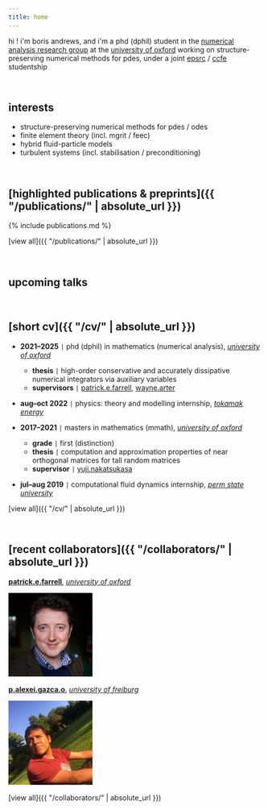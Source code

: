 ```yaml
---
title: home
---
```


hi ! i'm boris andrews, and i'm a phd (dphil) student in the [numerical analysis research group](https://www.maths.ox.ac.uk/groups/numerical-analysis) at the [university of oxford](https://www.maths.ox.ac.uk/) working on structure-preserving numerical methods for pdes, under a joint [epsrc](https://www.ukri.org/councils/epsrc/) / [ccfe](https://ccfe.ukaea.uk/) studentship

<br>

## interests

- structure-preserving numerical methods for pdes / odes
- finite element theory (incl. mgrit / feec)
- hybrid fluid-particle models
- turbulent systems (incl. stabilisation / preconditioning)

<br>

## [highlighted publications & preprints]({{ "/publications/" | absolute_url }})

{% include publications.md %}

[view all]({{ "/publications/" | absolute_url }})

<br>

## upcoming talks

<br>

## [short cv]({{ "/cv/" | absolute_url }})

- **2021–2025** <code>&#124;</code> phd (dphil) in mathematics (numerical analysis), [*university of oxford*](https://www.maths.ox.ac.uk/)
    - **thesis** <code>&#124;</code> high-order conservative and accurately dissipative numerical integrators via auxiliary variables
    - **supervisors** <code>&#124;</code> [patrick.e.farrell](https://pefarrell.org/), [wayne.arter](https://www.linkedin.com/in/wayne-arter-86375211/)
- **aug–oct 2022** <code>&#124;</code> physics: theory and modelling internship, [*tokamak energy*](https://tokamakenergy.com/)
  
- **2017–2021** <code>&#124;</code> masters in mathematics (mmath), [*university of oxford*](https://www.maths.ox.ac.uk/)
    - **grade** <code>&#124;</code> first (distinction)
    - **thesis** <code>&#124;</code> computation and approximation properties of near orthogonal matrices for tall random matrices
    - **supervisor** <code>&#124;</code> [yuji.nakatsukasa](https://people.maths.ox.ac.uk/nakatsukasa/)
- **jul–aug 2019** <code>&#124;</code> computational fluid dynamics internship, [*perm state university*](http://en.psu.ru/)

[view all]({{ "/cv/" | absolute_url }})

<br>

## [recent collaborators]({{ "/collaborators/" | absolute_url }})

[**patrick.e.farrell**](https://pefarrell.org/),
[*university of oxford*](https://www.maths.ox.ac.uk/)

<img src="/assets/img/collaborators/patrick.jpg" alt="patrick.e.farrell" width="167" />

[**p.alexei.gazca.o**](https://gazcaorozco.github.io/home/),
[*university of freiburg*](https://www.math.uni-freiburg.de/index.html)

<img src="/assets/img/collaborators/alexei.jpeg" alt="p.alexei.gazca.o" width="167" />

[view all]({{ "/collaborators/" | absolute_url }})

